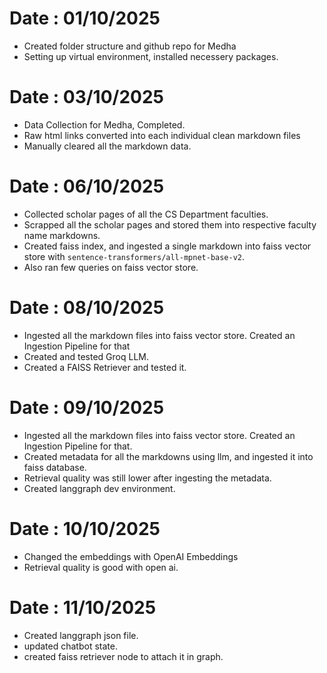 # Date : 01/10/2025
- Created folder structure and github repo for Medha
- Setting up virtual environment, installed necessery packages.

# Date : 03/10/2025
- Data Collection for Medha, Completed.
- Raw html links converted into each individual clean markdown files
- Manually cleared all the markdown data.

# Date : 06/10/2025
- Collected scholar pages of all the CS Department faculties.
- Scrapped all the scholar pages and stored them into respective faculty name markdowns.
- Created faiss index, and ingested a single markdown into faiss vector store with `sentence-transformers/all-mpnet-base-v2`.
- Also ran few queries on faiss vector store.

# Date : 08/10/2025
- Ingested all the markdown files into faiss vector store. Created an Ingestion Pipeline for that
- Created and tested Groq LLM.
- Created a FAISS Retriever and tested it.

# Date : 09/10/2025
- Ingested all the markdown files into faiss vector store. Created an Ingestion Pipeline for that.
- Created metadata for all the markdowns using llm, and ingested it into faiss database.
- Retrieval quality was still lower after ingesting the metadata.
- Created langgraph dev environment.

# Date : 10/10/2025
- Changed the embeddings with OpenAI Embeddings
- Retrieval quality is good with open ai.

# Date : 11/10/2025
- Created langgraph json file.
- updated chatbot state.
- created faiss retriever node to attach it in graph.